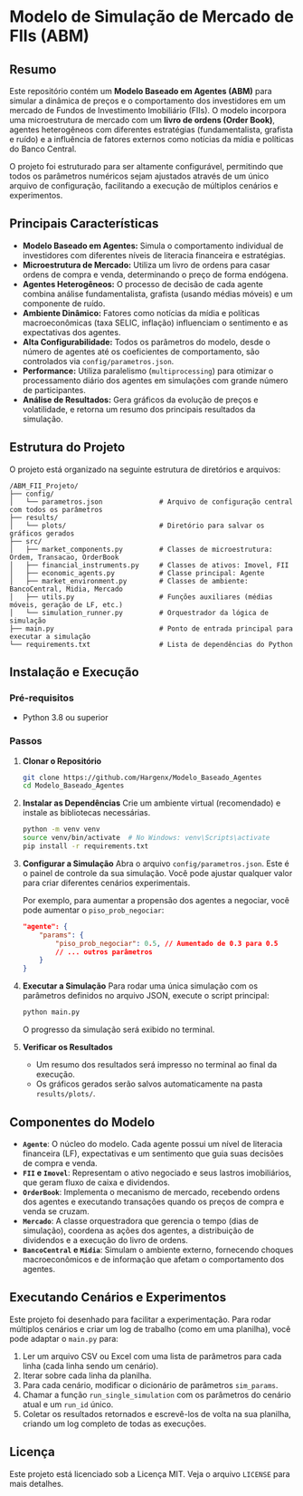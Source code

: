 # **Modelo de Simulação de Mercado de FIIs (ABM)**

[](https://opensource.org/licenses/MIT)

## **Resumo**

Este repositório contém um **Modelo Baseado em Agentes (ABM)** para simular a dinâmica de preços e o comportamento dos investidores em um mercado de Fundos de Investimento Imobiliário (FIIs). O modelo incorpora uma microestrutura de mercado com um **livro de ordens (Order Book)**, agentes heterogêneos com diferentes estratégias (fundamentalista, grafista e ruído) e a influência de fatores externos como notícias da mídia e políticas do Banco Central.

O projeto foi estruturado para ser altamente configurável, permitindo que todos os parâmetros numéricos sejam ajustados através de um único arquivo de configuração, facilitando a execução de múltiplos cenários e experimentos.

## **Principais Características**

- **Modelo Baseado em Agentes:** Simula o comportamento individual de investidores com diferentes níveis de literacia financeira e estratégias.
- **Microestrutura de Mercado:** Utiliza um livro de ordens para casar ordens de compra e venda, determinando o preço de forma endógena.
- **Agentes Heterogêneos:** O processo de decisão de cada agente combina análise fundamentalista, grafista (usando médias móveis) e um componente de ruído.
- **Ambiente Dinâmico:** Fatores como notícias da mídia e políticas macroeconômicas (taxa SELIC, inflação) influenciam o sentimento e as expectativas dos agentes.
- **Alta Configurabilidade:** Todos os parâmetros do modelo, desde o número de agentes até os coeficientes de comportamento, são controlados via `config/parametros.json`.
- **Performance:** Utiliza paralelismo (`multiprocessing`) para otimizar o processamento diário dos agentes em simulações com grande número de participantes.
- **Análise de Resultados:** Gera gráficos da evolução de preços e volatilidade, e retorna um resumo dos principais resultados da simulação.

## **Estrutura do Projeto**

O projeto está organizado na seguinte estrutura de diretórios e arquivos:

```git
/ABM_FII_Projeto/
├── config/
│   └── parametros.json              # Arquivo de configuração central com todos os parâmetros
├── results/
│   └── plots/                       # Diretório para salvar os gráficos gerados
├── src/
│   ├── market_components.py         # Classes de microestrutura: Ordem, Transacao, OrderBook
│   ├── financial_instruments.py     # Classes de ativos: Imovel, FII
│   ├── economic_agents.py           # Classe principal: Agente
│   ├── market_environment.py        # Classes de ambiente: BancoCentral, Midia, Mercado
│   ├── utils.py                     # Funções auxiliares (médias móveis, geração de LF, etc.)
│   └── simulation_runner.py         # Orquestrador da lógica de simulação
├── main.py                          # Ponto de entrada principal para executar a simulação
└── requirements.txt                 # Lista de dependências do Python
```

## **Instalação e Execução**

### **Pré-requisitos**

- Python 3.8 ou superior

### **Passos**

1. **Clonar o Repositório**

    ```bash
    git clone https://github.com/Hargenx/Modelo_Baseado_Agentes
    cd Modelo_Baseado_Agentes
    ```

2. **Instalar as Dependências**
    Crie um ambiente virtual (recomendado) e instale as bibliotecas necessárias.

    ```bash
    python -m venv venv
    source venv/bin/activate  # No Windows: venv\Scripts\activate
    pip install -r requirements.txt
    ```

3. **Configurar a Simulação**
    Abra o arquivo `config/parametros.json`. Este é o painel de controle da sua simulação. Você pode ajustar qualquer valor para criar diferentes cenários experimentais.

    Por exemplo, para aumentar a propensão dos agentes a negociar, você pode aumentar o `piso_prob_negociar`:

    ```json
    "agente": {
        "params": {
            "piso_prob_negociar": 0.5, // Aumentado de 0.3 para 0.5
            // ... outros parâmetros
        }
    }
    ```

4. **Executar a Simulação**
    Para rodar uma única simulação com os parâmetros definidos no arquivo JSON, execute o script principal:

    ```bash
    python main.py
    ```

    O progresso da simulação será exibido no terminal.

5. **Verificar os Resultados**

      - Um resumo dos resultados será impresso no terminal ao final da execução.
      - Os gráficos gerados serão salvos automaticamente na pasta `results/plots/`.

## **Componentes do Modelo**

- **`Agente`**: O núcleo do modelo. Cada agente possui um nível de literacia financeira (LF), expectativas e um sentimento que guia suas decisões de compra e venda.
- **`FII` e `Imovel`**: Representam o ativo negociado e seus lastros imobiliários, que geram fluxo de caixa e dividendos.
- **`OrderBook`**: Implementa o mecanismo de mercado, recebendo ordens dos agentes e executando transações quando os preços de compra e venda se cruzam.
- **`Mercado`**: A classe orquestradora que gerencia o tempo (dias de simulação), coordena as ações dos agentes, a distribuição de dividendos e a execução do livro de ordens.
- **`BancoCentral` e `Midia`**: Simulam o ambiente externo, fornecendo choques macroeconômicos e de informação que afetam o comportamento dos agentes.

## **Executando Cenários e Experimentos**

Este projeto foi desenhado para facilitar a experimentação. Para rodar múltiplos cenários e criar um log de trabalho (como em uma planilha), você pode adaptar o `main.py` para:

1. Ler um arquivo CSV ou Excel com uma lista de parâmetros para cada linha (cada linha sendo um cenário).
2. Iterar sobre cada linha da planilha.
3. Para cada cenário, modificar o dicionário de parâmetros `sim_params`.
4. Chamar a função `run_single_simulation` com os parâmetros do cenário atual e um `run_id` único.
5. Coletar os resultados retornados e escrevê-los de volta na sua planilha, criando um log completo de todas as execuções.

## **Licença**

Este projeto está licenciado sob a Licença MIT. Veja o arquivo `LICENSE` para mais detalhes.
